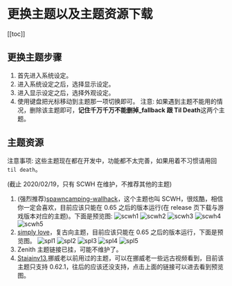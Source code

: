 # 更换主题以及主题资源下载

[[toc]]

## 更换主题步骤

1. 首先进入系统设定。
2. 进入系统设定之后，选择显示设定。
3. 进入显示设定之后，选择外观设定。
4. 使用键盘把光标移动到主题那一项切换即可。
   注意: 如果遇到主题不能用的情况，删除该主题即可，**记住千万千万不能删掉\_fallback 跟 Til Death**这两个主题。

## 主题资源

注意事项: 这些主题现在都在开发中，功能都不太完善，如果用着不习惯请用回`til death`。

(截止 2020/02/19，只有 SCWH 在维护，不推荐其他的主题)

1. (强烈推荐)[spawncamping-wallhack](https://github.com/poco0317/spawncamping-wallhack)，这个主题也叫 SCWH，很炫酷，相信你一定会喜欢，目前应该只能在 0.65 之后的版本运行(在 release 页下载与游戏版本对应的主题)。下面是预览图:
   <img :src="$withBase('/zhs/scwh1.png')" alt="scwh1">
   <img :src="$withBase('/zhs/scwh2.png')" alt="scwh2">
   <img :src="$withBase('/zhs/scwh3.png')" alt="scwh3">
   <img :src="$withBase('/zhs/scwh4.png')" alt="scwh4">
   <img :src="$withBase('/zhs/scwh5.png')" alt="scwh5">
2. [simply love](https://github.com/nico-abram/Simply-Love-Etterna)，复古向主题，目前应该只能在 0.65 之后的版本运行，下面是预览图。
   <img :src="$withBase('/zhs/spl1.png')" alt="spl1">
   <img :src="$withBase('/zhs/spl2.png')" alt="spl2">
   <img :src="$withBase('/zhs/spl3.png')" alt="spl3">
   <img :src="$withBase('/zhs/spl4.png')" alt="spl4">
   <img :src="$withBase('/zhs/spl5.png')" alt="spl5">
3. Zenith 主题链接已挂，可能不维护了。
4. [Staiainv13](https://github.com/11brendon/Staiainv13),挪威老以前用过的主题，可以在挪威老一些远古视频看到，目前该主题只支持 0.62.1，往后的应该还没支持，点击上面的链接可以进去看到预览图。
